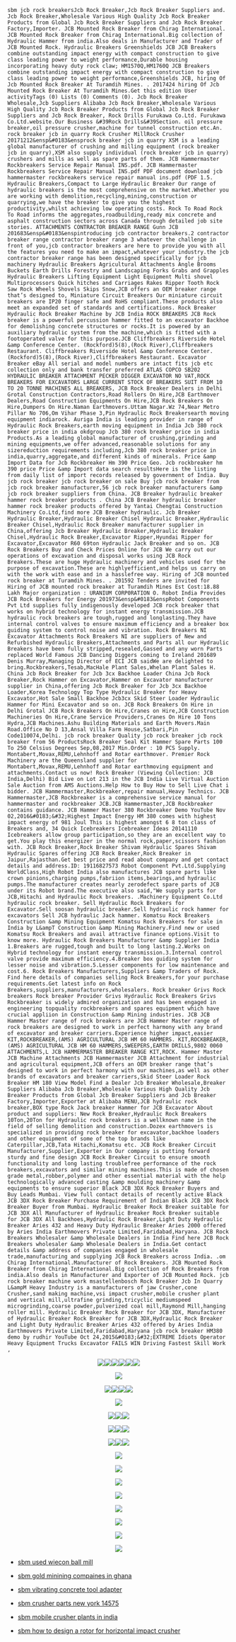 
```
sbm jcb rock breakersJcb Rock Breaker,Jcb Rock Breaker Suppliers and. Jcb Rock Breaker,Wholesale Various High Quality Jcb Rock Breaker Products from Global Jcb Rock Breaker Suppliers and Jcb Rock Breaker Factory,Importer. JCB Mounted Rock Breaker from Chirag International. JCB Mounted Rock Breaker from Chirag International.Big collection of Hydraulic Hammer from india.Also deals in Manufacturer and Trader of JCB Mounted Rock. Hydraulic Breakers Greenshields JCB JCB Breakers combine outstanding impact energy with compact construction to give class leading power to weight performance,Durable housing incorporating heavy duty rock claw; HM1570Q,HM1760Q JCB Breakers combine outstanding impact energy with compact construction to give class leading power to weight performance,Greenshields JCB, hiring Of Jcb Mounted Rock Breaker At Turamdih Mines. . 2017424 hiring Of Jcb Mounted Rock Breaker At Turamdih Mines.Get this edition User activityTags (0) Lists (0) Comments (0). Jcb Rock Breaker Wholesale,Jcb Suppliers Alibaba Jcb Rock Breaker,Wholesale Various High Quality Jcb Rock Breaker Products from Global Jcb Rock Breaker Suppliers and Jcb Rock Breaker, Rock Drills Furukawa Co.Ltd. Furukawa Co.Ltd.website.Our Business &#39Rock Drills&#39Section. oil pressure breaker,oil pressure crusher,machine for tunnel construction etc.An. rock breaker jcb in quarry Rock Crusher MillRock Crusher 20171212&ensp&#0183&ensprock breaker jcb in quarry XSM is a leading global manufacturer of crushing and milling equipment (rock breaker jcb in quarry),XSM also supply individual (rock breaker jcb in quarry) crushers and mills as well as spare parts of them. JCB Hammermaster Rockbreakers Service Repair Manual INS.pdf. JCB Hammermaster Rockbreakers Service Repair Manual INS.pdf PDF document download jcb hammermaster rockbreakers service repair manual ins.pdf (PDF 1.5. Hydraulic Breakers,Compact to Large Hydraulic Breaker Our range of hydraulic breakers is the most comprehensive on the market.Whether you are working with demolition,recycling,mining,construction or quarrying,we have the breaker to give you the highest productivity,whilst achieving low operating costs. Rock To Road Rock To Road informs the aggregates,roadbuilding,ready mix concrete and asphalt construction sectors across Canada through detailed job site stories. ATTACHMENTS CONTRACTOR BREAKER RANGE Gunn JCB 201683&ensp&#0183&enspintroducing jcb contractor breakers.2 contractor breaker range contractor breaker range 3 whatever the challenge in front of you,jcb contractor breakers are here to provide you with all the features you need to make an impact,whatever your industry.the jcb contractor breaker range has been designed specifically for jcb machinery Hydraulic Breakers Agricultural Attachments Angle Brooms Buckets Earth Drills Forestry and Landscaping Forks Grabs and Grapples Hydraulic Breakers Lifting Equipment Light Equipment Multi shovel Multiprocessors Quick hitches and Carriages Rakes Ripper Tooth Rock Saw Rock Wheels Shovels Skips Snow,JCB offers an OEM breaker range that’s designed to, Miniature Circuit Breakers Our miniature circuit breakers are IP20 finger safe and RoHS compliant.These products also meet an expanded set of standards and certifications. Rock Breaker Hydraulic Rock Breaker Machine by JCB India ROCK BREAKERS JCB Rock breaker is a powerful percussion hammer fitted to an excavator Backhoe for demolishing concrete structures or rocks.It is powered by an auxiliary hydraulic system from the machine,which is fitted with a footoperated valve for this purpose.JCB Cliffbreakers Riverside Hotel &amp Conference Center. (Rockford)5(8),(Rock River),Cliffbreakers Restaurant. Cliffbreakers Riverside Hotel &amp Conference Center. (Rockford)5(8),(Rock River),Cliffbreakers Restaurant. Excavator Breaker eBay All serial and model numbers are intact fits jcb etc collection only and bank transfer preferred ATLAS COPCO SB202 HYDRAULIC BREAKER ATTACHMENT PECKER DIGGER EXCAVATOR NO VAT,ROCK BREAKERS FOR EXCAVATORS LARGE CURRENT STOCK OF BREAKERS SUIT FROM 10 TO 20 TONNE MACHINES ALL BREAKERS, JCB Rock Breaker Dealers in Delhi Grotal Construction Contractors,Road Rollers On Hire,JCB Earthmover Dealers,Road Construction Equipments On Hire,JCB Rock Breakers On Hire,Dumpers On Hire.Naman Earthmovers.Uttam Nagar.Wz 74,Near Metro Pillar No 706,Om Vihar Phase 3,Pin Hydraulic Rock Breakersearth moving equipment indiarock. Auriga India is leading provider in range of Hydraulic Rock Breakers,earth moving equipment in India Jcb 380 rock breaker price in india okdgroup Jcb 380 rock breaker price in india Products.As a leading global manufacturer of crushing,grinding and mining equipments,we offer advanced,reasonable solutions for any sizereduction requirements including,Jcb 380 rock breaker price in india,quarry,aggregate,and different kinds of minerals. Price &amp Import Data for Jcb Rockbreaker Hm 390 Price Geo. Jcb rockbreaker hm 390 price Price &amp Import data search resultsHere is the listing from daily list of import records released by government of India. Buy jcb rock breaker jcb rock breaker on sale Buy jcb rock breaker from jcb rock breaker manufacturer,56 jcb rock breaker manufacturers &amp jcb rock breaker suppliers from China. JCB Breaker hydraulic breaker hammer rock breaker products . China JCB Breaker hydraulic breaker hammer rock breaker products offered by Yantai Chengtai Construction Machinery Co.Ltd,find more JCB Breaker hydraulic. Jcb Breaker Hydraulic Breaker,Hydraulic Breaker Chisel Hydraulic Breaker,Hydraulic Breaker Chisel,Hydraulic Rock Breaker manufacturer supplier in China,offering Jcb Breaker Hydraulic Breaker,Hydraulic Breaker Chisel,Hydraulic Rock Breaker,Excavator Ripper,Hyundai Ripper for Excavator,Excavator R60 69ton Hydraulic Jack Breaker and so on. JCB Rock Breakers Buy and Check Prices Online for JCB We carry out our operations of excavation and disposal works using JCB Rock Breakers.These are huge Hydraulic machinery and vehicles used for the purpose of excavation.These are highlyefficient,and helps us carry on with the work with ease and in a hasslefree way. Hiring of JCB mounted rock breaker at Turamdih Mines. . 201592 Tenders are invited for Hiring of JCB mounted rock breaker at Turamdih Mines Est Cost:18.88 Lakh Major organization : URANIUM CORP0RATION O. Robot India Provides JCB Rock Breakers for Energy 201973&ensp&#0183&enspRobot Components Pvt Ltd supplies fully indigenously developed JCB rock breaker that works on hybrid technology for instant energy transmission.JCB hydraulic rock breakers are tough,rugged and longlasting.They have internal control valves to ensure maximum efficiency and a breaker box guiding system to control noise and vibration. Rock Breakers NI Excavator Attachments Rock Breakers NI are suppliers of New and Refurbished Hydraulic Breakers,Attachments and Parts all our Hydraulic Breakers have been fully stripped,resealed,Gassed and any worn Parts replaced World Famous JCB Dancing Diggers coming to Ireland 201689 Denis Murray,Managing Director of ECI JCB saidWe are delighted to bring.Rockbreakers,Tesab,MacHale Plant Sales,Whelan Plant Sales H. China Jcb Rock Breaker for Jcb 3cx Backhoe Loader China Jcb Rock Breaker,Rock Hammer on Excavator,Hammer on Excavator manufacturer supplier in China,offering Jcb Rock Breaker for Jcb 3cx Backhoe Loader,Korea Technology Top Type Hydraulic Breaker for Heavy Excavator,Hot Sale Small Backhoe Jcb3cx Skid Steer Loader Hydraulic Hammer for Mini Excavator and so on. JCB Rock Breakers On Hire in Delhi Grotal JCB Rock Breakers On Hire,Cranes on Hire,JCB Construction Machineries On Hire,Crane Service Providers,Cranes On Hire 10 Tons Hydra,JCB Machines.Ashu Building Materials and Earth Movers.Main Road.Office No D 13,Ansal Villa Farm House,Satbari,Pin Code110074,Delhi. jcb rock breaker Quality jcb rock breaker jcb rock breaker from 56 ProductsRock Breaker Seal Kit Hammer Spare Parts 100 To 250 Celsius Degrees Sep,08,2017 Min.Order : 10 PCS Supply. Montabert,Movax,REMU,Lehnhoff and Rotar earthmover. Premier Rock Machinery are the Queensland supplier for Montabert,Movax,REMU,Lehnhoff and Rotar earthmoving equipment and attachments.Contact us now! Rock Breaker (Viewing Collection: JCB India,Delhi) Bid Live on Lot 213 in the JCB India Live Virtual Auction Sale Auction from AMS Auctions.Help How to Buy How to Sell Live Chat i bidder. JCB Hammermaster,Rockbreaker,repair manual,Heavy Technics. JCB Hammermaster,JCB Rockbreaker is a comprehensive service manual for hammermaster and rockbreaker JCB.JCB Hammermaster,JCB Rockbreaker contains guidance. JCB Hammer Master 380 Rockbreaker Demo YouTube Nov 02,2016&#0183;&#32;Highest Impact Energy HM 380 comes with highest impact energy of 981 Joul This is highest amongst 6 8 ton class of Breakers and, 34 Quick Icebreakers Icebreaker Ideas 20141110 Icebreakers allow group participation,so they are an excellent way to get.You play this energizer in the normal rock,paper,scissors fashion with. JCB Rock Breaker,Rock Breaker Shivam Hydraulic Spares Shivam Hydraulic Spares offering JCB Rock Breaker,Rock Breaker in Jaipur,Rajasthan.Get best price and read about company and get contact details and address.ID: 19116827573 Robot Component Pvt.Ltd.Supplying WorldClass,High Robot India also manufactures JCB spare parts like crown pinions,charging pumps,fabriion items,bearings,and hydraulic pumps.The manufacturer creates nearly zerodefect spare parts of JCB under its Robot brand.The executive also said,"We supply parts for JCB,Hitachi and Hydraulic Rock breakers. .Machinery Equipment Co.Ltd hydraulic rock breaker. Sell Hydraulic Rock Breakers for Excavator.Sell soosan hydraulic breaker.Sell hydraulic rock hammer for excavators Sell JCB hydraulic Jack hammer. Komatsu Rock Breakers Construction &amp Mining Equipment Komatsu Rock Breakers for sale in India by L&ampT Construction &amp Mining Machinery.Find new or used Komatsu Rock Breakers and avail attractive finance options.Visit to know more. Hydraulic Rock Breakers Manufacturer &amp Supplier India 1.Breakers are rugged,tough and built to long lasting.2.Works on Hybrid technology for instant energy transmission.3.Internal control valve provide maximum efficiency.4.Breaker box guiding system for lesser noise and vibration.5.Lesser components for low maintenance and cost.6. Rock Breakers Manufacturers,Suppliers &amp Traders of Rock. Find here details of companies selling Rock Breakers,for your purchase requirements.Get latest info on Rock Breakers,suppliers,manufacturers,wholesalers. Rock breaker Grivs Rock breakers Rock breaker Provider Grivs Hydraulic Rock Breakers Grivs Rockbreaker is widely admired organization and has been engaged in engineering topquality rockbreakers and spares equipment which have crucial appliion in Construction &amp Mining industries. JCB JCB Hammer Master range of rock breakers are JCB Hammer Master range of rock breakers are designed to work in perfect harmony with any brand of excavator and breaker carriers.Experience higher impact,easier KIT,ROCKBREAKER,(AMS) AGRICULTURAL JCB HM 60 HAMMERS. KIT,ROCKBREAKER,(AMS) AGRICULTURAL JCB HM 60 HAMMERS,SWEEPERS,EARTH DRILLS,9802 0060 ATTACHMENTS,L JCB HAMMERMASTER BREAKER RANGE KIT,ROCK. Hammer Master JCB Machine Attachments JCB Hammermaster JCB Attachment for industrial and agricultural equipment,JCB offers an OEM breaker range that’s designed to work in perfect harmony with our machines,as well as other brands of excavators and breaker carriers,Skid Steer Loader Rock Breaker HM 180 View Model Find a Dealer Jcb Breaker Wholesale,Breaker Suppliers Alibaba Jcb Breaker,Wholesale Various High Quality Jcb Breaker Products from Global Jcb Breaker Suppliers and Jcb Breaker Factory,Importer,Exporter at Alibaba MENU,JCB hydraulic rock breaker,BOX type Rock Jack breaker Hammer for JCB Excavator About product and suppliers: New Rock Breaker,Hydraulic Rock Breakers 10Ton,20Ton for Hydraulic rock breakers is a wellknown name in the field of selling demolition and construction.Dozex earthmovers is specialized in providing rock breaker for excavator,backhoe loaders and other equipment of some of the top brands like Caterpillar,JCB,Tata Hitachi,Komatsu etc. JCB Rock Breaker Circuit Manufacturer,Supplier,Exporter in Our company is putting forward sturdy and fine design JCB Rock Breaker Circuit to ensure smooth functionality and long lasting troublefree performance of the rock breakers,excavators and similar mining machines.This is made of chosen grade metal,robber,polymer and other essential material with the help technologically advanced casting &amp moulding machinery &amp equipments to ensure superior Black JCB 3DX Rock Breaker Buyers and Buy Leads Mumbai. View full contact details of recently active Black JCB 3DX Rock Breaker Purchase Requirement of Indian Black JCB 3DX Rock Breaker Buyer from Mumbai. Hydraulic Breaker Rock Breaker suitable for JCB 3DX All Manufacturer of Hydraulic Breaker Rock Breaker suitable for JCB 3DX All Backhoes,Hydraulic Rock Breaker,Light Duty Hydraulic Breaker Aries 432 and Heavy Duty Hydraulic Breaker Aries 2000 offered by Aries India Earthmovers Private Limited,Faridabad,Haryana. JCB Rock Breakers Wholesaler &amp Wholesale Dealers in India Find here JCB Rock Breakers wholesaler &amp Wholesale Dealers in India.Get contact details &amp address of companies engaged in wholesale trade,manufacturing and supplying JCB Rock Breakers across India. .om Chirag International.Manufacturer of Rock Breakers. JCB Mounted Rock Breaker from Chirag International.Big collection of Rock Breakers from india.Also deals in Manufacturer and Exporter of JCB Mounted Rock. jcb rock breaker machine work msastellenbosch Rock Breaker Jcb In Quarry L&ampM Heavy Industry is a manufacturers of jaw Crusher,cone Crusher,sand making machine,vsi impact crusher,mobile crusher plant and vertical mill,ultrafine grinding,tricyclic mediumspeed microgrinding,coarse powder,pulverized coal mill,Raymond Mill,hanging roller mill. Hydraulic Breaker Rock Breaker for JCB 3DX, Manufacturer of Hydraulic Breaker Rock Breaker for JCB 3DX,Hydraulic Rock Breaker and Light Duty Hydraulic Breaker Aries 432 offered by Aries India Earthmovers Private Limited,Faridabad,Haryana jcb rock breaker HM380 demo by rudhir YouTube Oct 24,2015&#0183;&#32;EXTREME Idiots Operator Heavy Equipment Trucks Excavator FAILS WIN Driving Fastest Skill Work , 
```

<div align="center">
  
<a rel="nofollow" href="https://m.shibang-china.com?f=github&k=sbm+jcb+rock+breakers"><img src="https://static.shibang-china.com/en/l.png"></a><img src="https://static.shibang-china.com/en/hw.png"><a rel="nofollow" href="https://m.shibang-china.com/product/?f=github&k=sbm+jcb+rock+breakers"><img src="https://static.shibang-china.com/en/p.png"></a><a rel="nofollow" href="https://m.shibang-china.com/cases/?f=github&k=sbm+jcb+rock+breakers"><img src="https://static.shibang-china.com/en/c.png"></a><a rel="nofollow" href="https://m.shibang-china.com/news/?f=github&k=sbm+jcb+rock+breakers"><img src="https://static.shibang-china.com/en/n.png"></a><a rel="nofollow" href="https://m.shibang-china.com?f=github&k=sbm+jcb+rock+breakers"><img src="https://static.shibang-china.com/en/m.png"></a>

<a rel="nofollow" href="https://m.shibang-china.com/product/?f=github&k=sbm+jcb+rock+breakers"><img src="https://static.shibang-china.com/en/b.jpg"></a>
  
<a rel="nofollow" href="https://m.shibang-china.com/solution-aggregate.html?f=github&k=sbm+jcb+rock+breakers"><img src="https://static.shibang-china.com/en/a.jpg"></a><a rel="nofollow" href="https://m.shibang-china.com/solution-mine.html?f=github&k=sbm+jcb+rock+breakers"><img src="https://static.shibang-china.com/en/m.jpg"></a><a rel="nofollow" href="https://m.shibang-china.com/solution-mill.html?f=github&k=sbm+jcb+rock+breakers"><img src="https://static.shibang-china.com/en/g.jpg"></a><a rel="nofollow" href="https://m.shibang-china.com/solution-epc.html?f=github&k=sbm+jcb+rock+breakers"><img src="https://static.shibang-china.com/en/e.jpg"></a>

<a rel="nofollow" href="https://m.shibang-china.com/product/?f=github&k=sbm+jcb+rock+breakers"><img src="https://static.shibang-china.com/en/a-p.png"></a>

<a rel="nofollow" href="https://m.shibang-china.com/product/crusher/c6x.html?f=github&k=sbm+jcb+rock+breakers"><img src="https://static.shibang-china.com/en/j.jpg"></a><a rel="nofollow" href="https://m.shibang-china.com/product/crusher/ci5x.html?f=github&k=sbm+jcb+rock+breakers"><img src="https://static.shibang-china.com/en/i.jpg"></a><a rel="nofollow" href="https://m.shibang-china.com/product/crusher/hst.html?f=github&k=sbm+jcb+rock+breakers"><img src="https://static.shibang-china.com/en/c.jpg"></a>

<a rel="nofollow" href="https://m.shibang-china.com/product/mill/mtw.html?f=github&k=sbm+jcb+rock+breakers"><img src="https://static.shibang-china.com/en/mtw.jpg"></a><a rel="nofollow" href="https://m.shibang-china.com/product/mill/scm.html?f=github&k=sbm+jcb+rock+breakers"><img src="https://static.shibang-china.com/en/scm.jpg"></a><a rel="nofollow" href="https://m.shibang-china.com/product/mill/lm.html?f=github&k=sbm+jcb+rock+breakers"><img src="https://static.shibang-china.com/en/lm.jpg"></a>

<a rel="nofollow" href="https://m.shibang-china.com/product/sand/vsi6x.html?f=github&k=sbm+jcb+rock+breakers"><img src="https://static.shibang-china.com/en/6x.jpg"></a><a rel="nofollow" href="https://m.shibang-china.com/product/sand/vu.html?f=github&k=sbm+jcb+rock+breakers"><img src="https://static.shibang-china.com/en/vu.jpg"></a><a rel="nofollow" href="https://m.shibang-china.com/product/mobile/klun.html?f=github&k=sbm+jcb+rock+breakers"><img src="https://static.shibang-china.com/en/k.jpg"></a>

<a rel="nofollow" href="https://m.shibang-china.com/cases/?f=github&k=sbm+jcb+rock+breakers"><img src="https://static.shibang-china.com/en/case.png"></a>

<a rel="nofollow" href="https://m.shibang-china.com/cases/aggregate/202.html?f=github&k=sbm+jcb+rock+breakers"><img src="https://static.shibang-china.com/en/c-1.jpg"></a>

<a rel="nofollow" href="https://m.shibang-china.com/cases/aggregate/203.html?f=github&k=sbm+jcb+rock+breakers"><img src="https://static.shibang-china.com/en/c-2.jpg"></a>

<a rel="nofollow" href="https://m.shibang-china.com/cases/mill/123.html?f=github&k=sbm+jcb+rock+breakers"><img src="https://static.shibang-china.com/en/c-3.jpg"></a>

<a rel="nofollow" href="https://m.shibang-china.com/contact_us.html?f=github&k=sbm+jcb+rock+breakers"><img src="https://static.shibang-china.com/en/contact.png"></a>

<a rel="nofollow" href="https://swt.shibang-china.com/?f=github&k=sbm+jcb+rock+breakers"><img src="https://static.shibang-china.com/en/chat.png"></a>

<a rel="nofollow" href="https://whatsapp.shibangsoft.com/WhatsApp.php?f=github&k=sbm+jcb+rock+breakers"><img src="https://static.shibang-china.com/en/whatsapp.png"></a>

<a rel="nofollow" href="https://m.shibang-china.com/?f=github&k=sbm+jcb+rock+breakers"><img src="https://static.shibang-china.com/en/website.png"></a>

</div>


* [sbm used wiecon ball mill](sbm%20used%20wiecon%20ball%20mill.md)

* [sbm gold minining compaines in ghana](sbm%20gold%20minining%20compaines%20in%20ghana.md)

* [sbm vibrating concrete tool adapter](sbm%20vibrating%20concrete%20tool%20adapter.md)

* [sbm crusher parts new york 14575](sbm%20crusher%20parts%20new%20york%2014575.md)

* [sbm mobile crusher plants in india](sbm%20mobile%20crusher%20plants%20in%20india.md)

* [sbm how to design a rotor for horizontal impact crusher](sbm%20how%20to%20design%20a%20rotor%20for%20horizontal%20impact%20crusher.md)